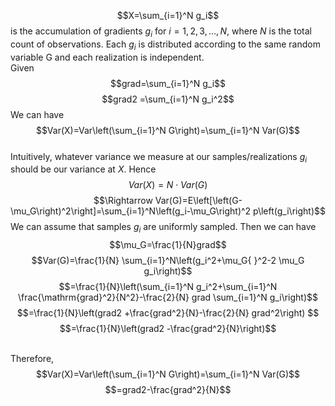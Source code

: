 $$X=\sum_{i=1}^N g_i$$ is the accumulation of gradients $g_i$ for $i=1,2,3, \ldots, N$, where $N$ is the total count of observations.
Each $g_i$ is distributed according to the same random variable G and each realization is independent.
\
Given $$grad=\sum_{i=1}^N g_i$$
$$grad2 =\sum_{i=1}^N g_i^2$$
We can have $$Var(X)=Var\left(\sum_{i=1}^N G\right)=\sum_{i=1}^N Var(G)$$
\
Intuitively, whatever variance we measure at our samples/realizations  $g_i$ should be our variance at $X$. Hence $$Var(X)=N \cdot Var(G)$$
$$\Rightarrow Var(G)=E\left[\left(G-\mu_G\right)^2\right]=\sum_{i=1}^N\left(g_i-\mu_G\right)^2 p\left(g_i\right)$$
We can assume that samples  $g_i$  are uniformly sampled. Then we can have
$$\mu_G=\frac{1}{N}grad$$
$$Var(G)=\frac{1}{N} \sum_{i=1}^N\left(g_i^2+\mu_G{ }^2-2 \mu_G g_i\right)$$
$$=\frac{1}{N}\left(\sum_{i=1}^N g_i^2+\sum_{i=1}^N \frac{\mathrm{grad}^2}{N^2}-\frac{2}{N} grad \sum_{i=1}^N g_i\right)$$
$$=\frac{1}{N}\left(grad2 +\frac{grad^2}{N}-\frac{2}{N} grad^2\right) $$
$$=\frac{1}{N}\left(grad2 -\frac{grad^2}{N}\right)$$

\
Therefore,
$$Var(X)=Var\left(\sum_{i=1}^N G\right)=\sum_{i=1}^N Var(G)$$
$$=grad2-\frac{grad^2}{N}$$
